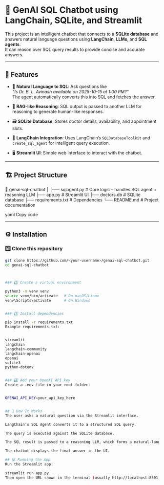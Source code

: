 # 🧠 GenAI SQL Chatbot using LangChain, SQLite, and Streamlit

This project is an intelligent chatbot that connects to a **SQLite database** and answers natural language questions using **LangChain**, **LLMs**, and **SQL agents**.  
It can reason over SQL query results to provide concise and accurate answers.

---

## 🚀 Features

- 💬 **Natural Language to SQL**: Ask questions like  
  *"Is Dr. B. L. Avinash available on 2025-10-15 at 1:00 PM?"*  
  The agent automatically converts this into SQL and fetches the answer.

- 🧩 **RAG-like Reasoning**: SQL output is passed to another LLM for reasoning to generate human-like responses.

- 🗃️ **SQLite Database**: Stores doctor details, availability, and appointment slots.

- 🧠 **LangChain Integration**: Uses LangChain’s `SQLDatabaseToolkit` and `create_sql_agent` for intelligent query execution.

- 🖥️ **Streamlit UI**: Simple web interface to interact with the chatbot.

---

## 🏗️ Project Structure

📂 genai-sql-chatbot
│
├── sqlagent.py # Core logic – handles SQL agent + reasoning LLM
├── app.py # Streamlit UI
├── doctors.db # SQLite database
├── requirements.txt # Dependencies
└── README.md # Project documentation

yaml
Copy code

---

## ⚙️ Installation

### 1️⃣ Clone this repository
```bash
git clone https://github.com/<your-username>/genai-sql-chatbot.git
cd genai-sql-chatbot



### 2️⃣ Create a virtual environment

python3 -m venv venv
source venv/bin/activate   # On macOS/Linux
venv\Scripts\activate      # On Windows


### 3️⃣ Install dependencies

pip install -r requirements.txt
Example requirements.txt:


streamlit
langchain
langchain-community
langchain-openai
openai
sqlite3
python-dotenv


### 4️⃣ Add your OpenAI API key
Create a .env file in your root folder:


OPENAI_API_KEY=your_api_key_here


## 🧠 How It Works
The user asks a natural question via the Streamlit interface.

LangChain’s SQL Agent converts it to a structured SQL query.

The query is executed against the SQLite database.

The SQL result is passed to a reasoning LLM, which forms a natural-language response.

The chatbot displays the final answer in the UI.

## 💻 Running the App
Run the Streamlit app:

streamlit run app.py
Then open the URL shown in the terminal (usually http://localhost:8501).

